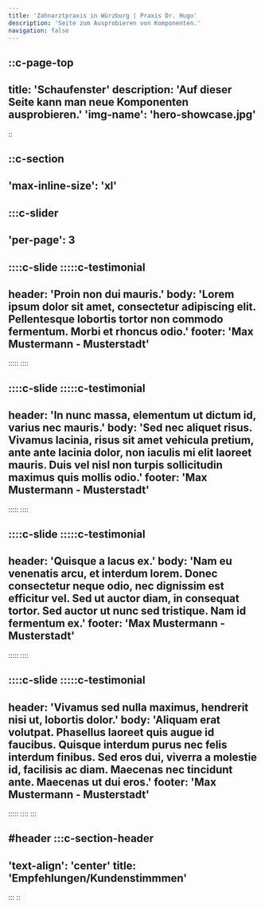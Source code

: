 ```yaml
---
title: 'Zahnarztpraxis in Würzburg | Praxis Dr. Hugo'
description: 'Seite zum Ausprobieren von Komponenten.'
navigation: false
---
```


::c-page-top
---
title: 'Schaufenster'
description: 'Auf dieser Seite kann man neue Komponenten ausprobieren.'
'img-name': 'hero-showcase.jpg'
---
::

::c-section
---
'max-inline-size': 'xl'
---

:::c-slider
---
'per-page': 3
---

::::c-slide
:::::c-testimonial
---
header: 'Proin non dui mauris.'
body: 'Lorem ipsum dolor sit amet, consectetur adipiscing elit. Pellentesque lobortis tortor non commodo fermentum. Morbi et rhoncus odio.'
footer: 'Max Mustermann - Musterstadt'
---
:::::
::::

::::c-slide
:::::c-testimonial
---
header: 'In nunc massa, elementum ut dictum id, varius nec mauris.'
body: 'Sed nec aliquet risus. Vivamus lacinia, risus sit amet vehicula pretium, ante ante lacinia dolor, non iaculis mi elit laoreet mauris. Duis vel nisl non turpis sollicitudin maximus quis mollis odio.'
footer: 'Max Mustermann - Musterstadt'
---
:::::
::::

::::c-slide
:::::c-testimonial
---
header: 'Quisque a lacus ex.'
body: 'Nam eu venenatis arcu, et interdum lorem. Donec consectetur neque odio, nec dignissim est efficitur vel. Sed ut auctor diam, in consequat tortor. Sed auctor ut nunc sed tristique. Nam id fermentum ex.'
footer: 'Max Mustermann - Musterstadt'
---
:::::
::::

::::c-slide
:::::c-testimonial
---
header: 'Vivamus sed nulla maximus, hendrerit nisi ut, lobortis dolor.'
body: 'Aliquam erat volutpat. Phasellus laoreet quis augue id faucibus. Quisque interdum purus nec felis interdum finibus. Sed eros dui, viverra a molestie id, facilisis ac diam. Maecenas nec tincidunt ante. Maecenas ut dui eros.'
footer: 'Max Mustermann - Musterstadt'
---
:::::
::::
:::

#header
:::c-section-header
---
'text-align': 'center'
title: 'Empfehlungen/Kundenstimmmen'
---
:::
::
